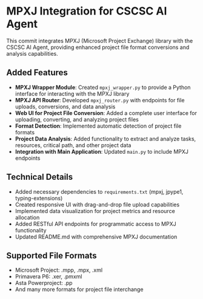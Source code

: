 # MPXJ Integration for CSCSC AI Agent

This commit integrates MPXJ (Microsoft Project Exchange) library with the CSCSC AI Agent, providing enhanced project file format conversions and analysis capabilities.

## Added Features

- **MPXJ Wrapper Module**: Created `mpxj_wrapper.py` to provide a Python interface for interacting with the MPXJ library
- **MPXJ API Router**: Developed `mpxj_router.py` with endpoints for file uploads, conversions, and data analysis
- **Web UI for Project File Conversion**: Added a complete user interface for uploading, converting, and analyzing project files
- **Format Detection**: Implemented automatic detection of project file formats
- **Project Data Analysis**: Added functionality to extract and analyze tasks, resources, critical path, and other project data
- **Integration with Main Application**: Updated `main.py` to include MPXJ endpoints

## Technical Details

- Added necessary dependencies to `requirements.txt` (mpxj, jpype1, typing-extensions)
- Created responsive UI with drag-and-drop file upload capabilities
- Implemented data visualization for project metrics and resource allocation
- Added RESTful API endpoints for programmatic access to MPXJ functionality
- Updated README.md with comprehensive MPXJ documentation

## Supported File Formats

- Microsoft Project: .mpp, .mpx, .xml
- Primavera P6: .xer, .pmxml
- Asta Powerproject: .pp
- And many more formats for project file interchange

